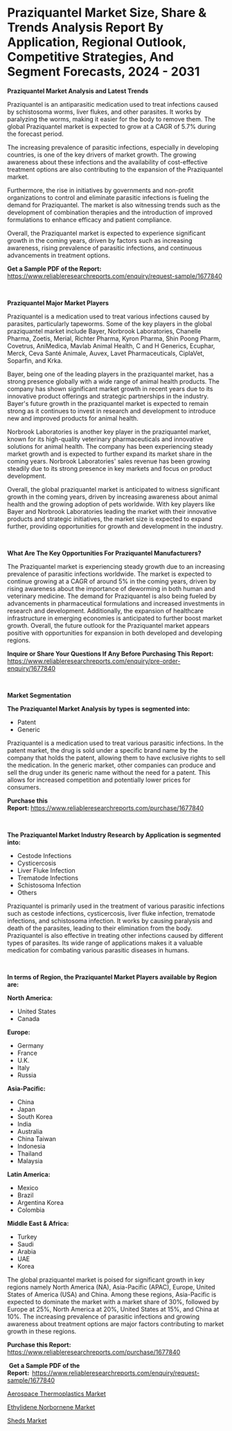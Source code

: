 <p><h1>Praziquantel Market Size, Share & Trends Analysis Report By Application, Regional Outlook, Competitive Strategies, And Segment Forecasts, 2024 - 2031</h1></p><p><strong>Praziquantel Market Analysis and Latest Trends</strong></p>
<p><p>Praziquantel is an antiparasitic medication used to treat infections caused by schistosoma worms, liver flukes, and other parasites. It works by paralyzing the worms, making it easier for the body to remove them. The global Praziquantel market is expected to grow at a CAGR of 5.7% during the forecast period. </p><p>The increasing prevalence of parasitic infections, especially in developing countries, is one of the key drivers of market growth. The growing awareness about these infections and the availability of cost-effective treatment options are also contributing to the expansion of the Praziquantel market. </p><p>Furthermore, the rise in initiatives by governments and non-profit organizations to control and eliminate parasitic infections is fueling the demand for Praziquantel. The market is also witnessing trends such as the development of combination therapies and the introduction of improved formulations to enhance efficacy and patient compliance.</p><p>Overall, the Praziquantel market is expected to experience significant growth in the coming years, driven by factors such as increasing awareness, rising prevalence of parasitic infections, and continuous advancements in treatment options.</p></p>
<p><strong>Get a Sample PDF of the Report:&nbsp;</strong> <a href="https://www.reliableresearchreports.com/enquiry/request-sample/1677840">https://www.reliableresearchreports.com/enquiry/request-sample/1677840</a></p>
<p>&nbsp;</p>
<p><strong>Praziquantel Major Market Players</strong></p>
<p><p>Praziquantel is a medication used to treat various infections caused by parasites, particularly tapeworms. Some of the key players in the global praziquantel market include Bayer, Norbrook Laboratories, Chanelle Pharma, Zoetis, Merial, Richter Pharma, Kyron Pharma, Shin Poong Pharm, Covetrus, AniMedica, Mavlab Animal Health, C and H Generics, Ecuphar, Merck, Ceva Santé Animale, Auvex, Lavet Pharmaceuticals, CiplaVet, Soparfin, and Krka.</p><p>Bayer, being one of the leading players in the praziquantel market, has a strong presence globally with a wide range of animal health products. The company has shown significant market growth in recent years due to its innovative product offerings and strategic partnerships in the industry. Bayer's future growth in the praziquantel market is expected to remain strong as it continues to invest in research and development to introduce new and improved products for animal health.</p><p>Norbrook Laboratories is another key player in the praziquantel market, known for its high-quality veterinary pharmaceuticals and innovative solutions for animal health. The company has been experiencing steady market growth and is expected to further expand its market share in the coming years. Norbrook Laboratories' sales revenue has been growing steadily due to its strong presence in key markets and focus on product development.</p><p>Overall, the global praziquantel market is anticipated to witness significant growth in the coming years, driven by increasing awareness about animal health and the growing adoption of pets worldwide. With key players like Bayer and Norbrook Laboratories leading the market with their innovative products and strategic initiatives, the market size is expected to expand further, providing opportunities for growth and development in the industry.</p></p>
<p>&nbsp;</p>
<p><strong>What Are The Key Opportunities For Praziquantel Manufacturers?</strong></p>
<p><p>The Praziquantel market is experiencing steady growth due to an increasing prevalence of parasitic infections worldwide. The market is expected to continue growing at a CAGR of around 5% in the coming years, driven by rising awareness about the importance of deworming in both human and veterinary medicine. The demand for Praziquantel is also being fueled by advancements in pharmaceutical formulations and increased investments in research and development. Additionally, the expansion of healthcare infrastructure in emerging economies is anticipated to further boost market growth. Overall, the future outlook for the Praziquantel market appears positive with opportunities for expansion in both developed and developing regions.</p></p>
<p><strong>Inquire or Share Your Questions If Any Before Purchasing This Report:</strong> <a href="https://www.reliableresearchreports.com/enquiry/pre-order-enquiry/1677840">https://www.reliableresearchreports.com/enquiry/pre-order-enquiry/1677840</a></p>
<p>&nbsp;</p>
<p><strong>Market Segmentation</strong></p>
<p><strong>The Praziquantel Market Analysis by types is segmented into:</strong></p>
<p><ul><li>Patent</li><li>Generic</li></ul></p>
<p><p>Praziquantel is a medication used to treat various parasitic infections. In the patent market, the drug is sold under a specific brand name by the company that holds the patent, allowing them to have exclusive rights to sell the medication. In the generic market, other companies can produce and sell the drug under its generic name without the need for a patent. This allows for increased competition and potentially lower prices for consumers.</p></p>
<p><strong>Purchase this Report:&nbsp;</strong><a href="https://www.reliableresearchreports.com/purchase/1677840">https://www.reliableresearchreports.com/purchase/1677840</a></p>
<p>&nbsp;</p>
<p><strong>The Praziquantel Market Industry Research by Application is segmented into:</strong></p>
<p><ul><li>Cestode Infections</li><li>Cysticercosis</li><li>Liver Fluke Infection</li><li>Trematode Infections</li><li>Schistosoma Infection</li><li>Others</li></ul></p>
<p><p>Praziquantel is primarily used in the treatment of various parasitic infections such as cestode infections, cysticercosis, liver fluke infection, trematode infections, and schistosoma infection. It works by causing paralysis and death of the parasites, leading to their elimination from the body. Praziquantel is also effective in treating other infections caused by different types of parasites. Its wide range of applications makes it a valuable medication for combating various parasitic diseases in humans.</p></p>
<p>&nbsp;</p>
<p><strong>In terms of Region, the Praziquantel Market Players available by Region are:</strong></p>
<p>
    <p> <strong> North America: </strong>
        <ul>
            <li>United States</li>
            <li>Canada</li>
        </ul>
        </p> 
    <p> <strong> Europe: </strong>
        <ul>
            <li>Germany</li>
            <li>France</li>
            <li>U.K.</li>
            <li>Italy</li>
            <li>Russia</li>
        </ul>
        </p> 
    <p> <strong> Asia-Pacific: </strong>
        <ul>
            <li>China</li>
            <li>Japan</li>
            <li>South Korea</li>
            <li>India</li>
            <li>Australia</li>
            <li>China Taiwan</li>
            <li>Indonesia</li>
            <li>Thailand</li>
            <li>Malaysia</li>
        </ul>
        </p> 
    <p> <strong> Latin America: </strong>
        <ul>
            <li>Mexico</li>
            <li>Brazil</li>
            <li>Argentina Korea</li>
            <li>Colombia</li>
        </ul>
        </p> 
    <p> <strong> Middle East & Africa: </strong>
        <ul>
            <li>Turkey</li>
            <li>Saudi</li>
            <li>Arabia</li>
            <li>UAE</li>
            <li>Korea</li>
        </ul>
    </p>
    </p>
<p><p>The global praziquantel market is poised for significant growth in key regions namely North America (NA), Asia-Pacific (APAC), Europe, United States of America (USA) and China. Among these regions, Asia-Pacific is expected to dominate the market with a market share of 30%, followed by Europe at 25%, North America at 20%, United States at 15%, and China at 10%. The increasing prevalence of parasitic infections and growing awareness about treatment options are major factors contributing to market growth in these regions.</p></p>
<p><strong>Purchase this Report: </strong><a href="https://www.reliableresearchreports.com/purchase/1677840">https://www.reliableresearchreports.com/purchase/1677840</a></p>
<p>&nbsp;<strong>Get a Sample PDF of the Report:&nbsp;&nbsp;</strong><a href="https://www.reliableresearchreports.com/enquiry/request-sample/1677840">https://www.reliableresearchreports.com/enquiry/request-sample/1677840</a></p>
<p><strong></strong></p>
<p><p><a href="https://github.com/eeaveuhhh/Market-Research-Report-List-1/blob/main/aerospace-thermoplastics-market.md">Aerospace Thermoplastics Market</a></p><p><a href="https://github.com/Angelnienowdseej3e45z3p8c/Market-Research-Report-List-1/blob/main/ethylidene-norbornene-market.md">Ethylidene Norbornene Market</a></p><p><a href="https://github.com/brentleyjimmiealvaradoz4l1rea/Market-Research-Report-List-1/blob/main/sheds-market.md">Sheds Market</a></p></p>